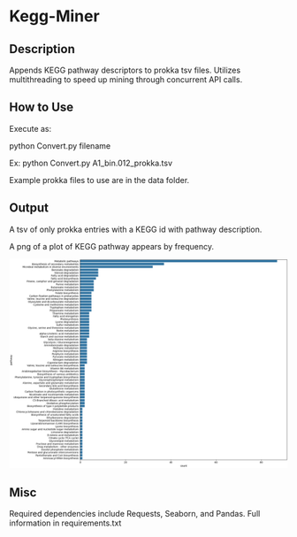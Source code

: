 # Kegg-Miner

## Description

Appends KEGG pathway descriptors to prokka tsv files. Utilizes multithreading to speed up mining through concurrent API calls.

## How to Use
Execute as:

python Convert.py filename

Ex: python Convert.py A1_bin.012_prokka.tsv

Example prokka files to use are in the data folder. 

## Output
A tsv of only prokka entries with a KEGG id with pathway description.

A png of a plot of KEGG pathway appears by frequency. 

![Example plot](https://github.com/robcli/Kegg-Miner/blob/main/A1_bin.012_prokka_plot.png)

## Misc
Required dependencies include Requests, Seaborn, and Pandas. Full information in requirements.txt
